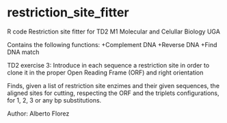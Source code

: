 # restriction_site_fitter
R code
Restriction site fitter for TD2 M1 Molecular and Celullar Biology UGA
  
Contains the following functions:
+Complement DNA
+Reverse DNA
+Find DNA match
  
TD2 exercise 3:
Introduce in each sequence a restriction site in order to clone it in the proper Open Reading Frame (ORF) and right orientation
  
Finds, given a list of restriction site enzimes and their given sequences, the aligned sites for cutting, respecting the ORF and the triplets configurations, for 1, 2, 3 or any bp substitutions.
  

  
Author: Alberto Florez
